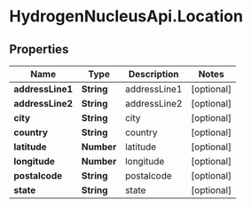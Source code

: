 # HydrogenNucleusApi.Location

## Properties
Name | Type | Description | Notes
------------ | ------------- | ------------- | -------------
**addressLine1** | **String** | addressLine1 | [optional] 
**addressLine2** | **String** | addressLine2 | [optional] 
**city** | **String** | city | [optional] 
**country** | **String** | country | [optional] 
**latitude** | **Number** | latitude | [optional] 
**longitude** | **Number** | longitude | [optional] 
**postalcode** | **String** | postalcode | [optional] 
**state** | **String** | state | [optional] 


